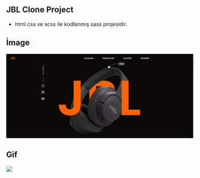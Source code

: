 ## JBL Clone Project

- html css ve scss ile kodlanmış sass projesidir.

## İmage

<img src="jbl.img.png"/>

## Gif

<img src="jbl-vg.gif"/>
